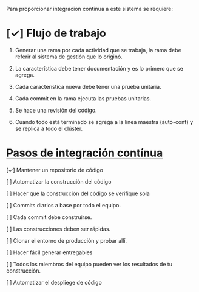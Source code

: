 Para proporcionar integracion continua a este sistema se requiere:

[✓] Flujo de trabajo
===============================

1.  Generar una rama por cada actividad que se trabaja,
    la rama debe referir al sistema de gestión que lo originó.

2.  La característica debe tener documentación y es lo primero que se agrega.

3.  Cada característica nueva debe tener una prueba unitaria.

4.  Cada commit en la rama ejecuta las pruebas unitarias.

5.  Se hace una revisión del código.

6.  Cuando todo está terminado se agrega a la línea maestra (auto-conf)
    y se replica a todo el clúster.

[Pasos de integración contínua](https://codeship.com/continuous-integration-essentials )
===============================

[✓] Mantener un repositorio de código

[ ] Automatizar la construcción del código

[ ] Hacer que la construcción del código se verifique sola

[ ] Commits diarios a base por todo el equipo.

[ ] Cada commit debe construirse.

[ ] Las construcciones deben ser rápidas.

[ ] Clonar el entorno de producción y probar allí.

[ ] Hacer fácil generar entregables

[ ] Todos los miembros del equipo pueden ver los resultados de tu construcción.

[ ] Automatizar el despliege de código

